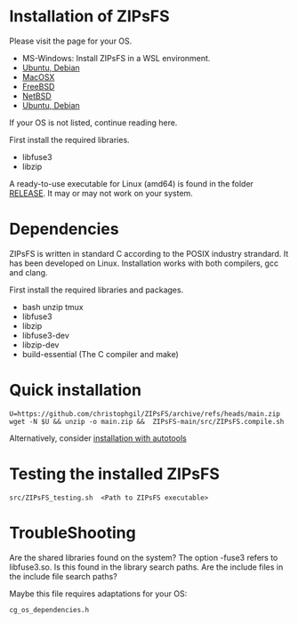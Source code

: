 # Installation of ZIPsFS


Please visit the page for your OS.

 - MS-Windows: Install ZIPsFS in a WSL environment.
 - [Ubuntu, Debian](./INSTALL_Ubuntu.md)
 - [MacOSX](./INSTALL_MacOSX.md)
 - [FreeBSD](./INSTALL_FreeBSD.md)
 - [NetBSD](./INSTALL_NetBSD.md)
 - [Ubuntu, Debian](./INSTALL_Ubuntu.md)


If your OS is not listed, continue reading here.


First install the required libraries.

 - libfuse3
 - libzip

A ready-to-use executable for Linux (amd64) is found in the folder
[RELEASE](./RELEASE/). It may or may not work on your system.





# Dependencies

ZIPsFS is written in standard C according to the POSIX industry strandard.
It has been developed on Linux.
Installation works with
both compilers, gcc and clang.

First install the required libraries and packages.

 - bash unzip tmux
 - libfuse3
 - libzip
 - libfuse3-dev
 - libzip-dev
 - build-essential (The C compiler and make)





# Quick installation

    U=https://github.com/christophgil/ZIPsFS/archive/refs/heads/main.zip
    wget -N $U && unzip -o main.zip &&  ZIPsFS-main/src/ZIPsFS.compile.sh

Alternatively, consider  [installation with autotools](./INSTALL_autotools.md)

# Testing the installed ZIPsFS

    src/ZIPsFS_testing.sh  <Path to ZIPsFS executable>


# TroubleShooting


Are the shared libraries found on the system?
The option -fuse3 refers to libfuse3.so. Is this found in the library search paths.
Are the include files in the include file search paths?

Maybe this file requires adaptations for your OS:

    cg_os_dependencies.h
